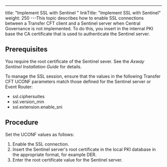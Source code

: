 ---
title: "Implement SSL with Sentinel "
linkTitle: "Implement SSL with Sentinel"
weight: 250
---This topic describes how to enable SSL connections between a Transfer CFT client and a Sentinel server when Central Governance is not implemented. To do this, you insert in the internal PKI base the CA certificate that is used to authenticate the Sentinel server.

## Prerequisites

You require the root certificate of the Sentinel sever. See the *Axway Sentinel Installation Guide* for details.

To manage the SSL session, ensure that the values in the following Transfer CFT UCONF parameters match those defined for the Sentinel server or Event Router:

* ssl.ciphersuites
* ssl.version_min
* ssl.extension.enable_sni

## Procedure

Set the UCONF values as follows:

1. Enable the SSL connection.
1. Insert the Sentinel server's root certificate in the local PKI database in the appropriate format, for example DER.
1. Enter the root certificate value for the Sentinel server.
